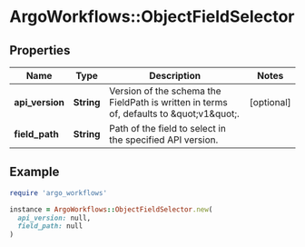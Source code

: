 # ArgoWorkflows::ObjectFieldSelector

## Properties

| Name | Type | Description | Notes |
| ---- | ---- | ----------- | ----- |
| **api_version** | **String** | Version of the schema the FieldPath is written in terms of, defaults to \&quot;v1\&quot;. | [optional] |
| **field_path** | **String** | Path of the field to select in the specified API version. |  |

## Example

```ruby
require 'argo_workflows'

instance = ArgoWorkflows::ObjectFieldSelector.new(
  api_version: null,
  field_path: null
)
```

